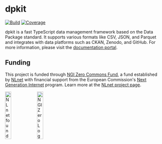 # dpkit

[![Build](https://img.shields.io/github/actions/workflow/status/datisthq/dpkit/general.yaml?branch=main)](https://github.com/datisthq/dpkit/actions)
[![Coverage](https://img.shields.io/codecov/c/github/datisthq/dpkit/main)](https://codecov.io/gh/datisthq/dpkit)

dpkit is a fast TypeScript data management framework based on the Data Package standard. It supports various formats like CSV, JSON, and Parquet and integrates with data platforms such as CKAN, Zenodo, and GitHub. For more information, please visit the [documentation portal](https://dpkit.datist.io).

## Funding

This project is funded through [NGI Zero Commons Fund](https://nlnet.nl/commonsfund/), a fund established by [NLnet](https://nlnet.nl) with financial support from the European Commission's [Next Generation Internet](https://ngi.eu) program. Learn more at the [NLnet project page](https://nlnet.nl/project/DataPackage-TS/).

[<img src="https://nlnet.nl/logo/banner.png" alt="NLnet foundation logo" width="20%" />](https://nlnet.nl)
[<img src="https://nlnet.nl/image/logos/NGI0_tag.svg" alt="NGI Zero Logo" width="20%" />](https://nlnet.nl/entrust)
